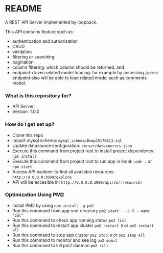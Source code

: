 # README #

A REST API Server implemented by loopback.

This API contains feature such as:

* authentication and authorization
* CRUD
* validation
* filtering or searching
* pagination
* column filtering: which column should be returned, and
* endpoint-driven related model loading: for example by accessing `/posts` endpoint also will be able to load related model such as comments model.

### What is this repository for? ###

* API Server
* Version: 1.0.0

### How do I get set up? ###

* Clone this repo
* Import mysql schema: `mysql_schema/Dump20170613.sql`
* Update datasource configuration: `server/datasources.json`
* Execute this command from project root to install project dependency: `npm install` 
* Execute this command from project root to run app in local: `node .` or `npm start`
* Access API explorer to find all available resources: `http://0.0.0.0:3000/explore`
* API will be accesible in: `http://0.0.0.0:3000/api/v1/[resource]`

### Optimization Using PM2

* Install PM2 by using `npm install -g pm2`
* Run this command from app root directory `pm2 start . -i 0 --name "zul"`
* Run this command to check app running status `pm2 list`
* Run this command to restart app cluster `pm2 restart 0` or `pm2 restart all`
* Run this command to stop app cluster `pm2 stop 0` or `pm2 stop all`
* Run this command to monitor and see log `pm2 monit`
* Run this command to kill pm2 daemon `pm2 kill`